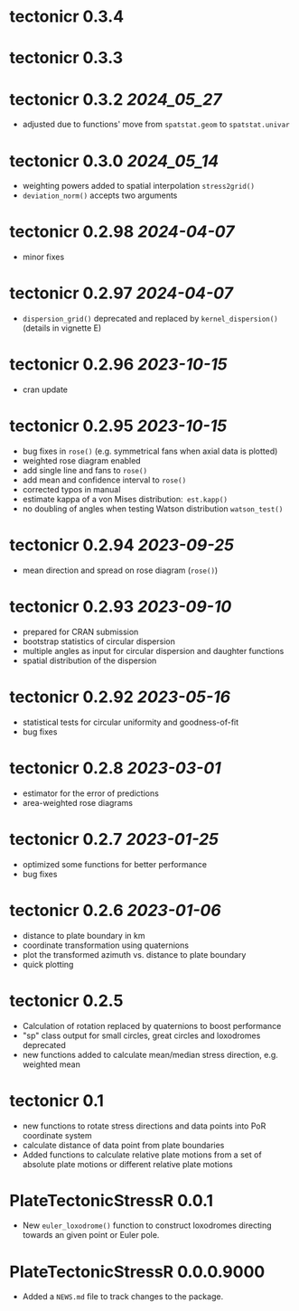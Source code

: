 # tectonicr 0.3.4

# tectonicr 0.3.3

# tectonicr 0.3.2 _2024_05_27_

* adjusted due to functions' move from `spatstat.geom` to `spatstat.univar`

# tectonicr 0.3.0 _2024_05_14_

* weighting powers added to spatial interpolation `stress2grid()`
* `deviation_norm()` accepts two arguments

# tectonicr 0.2.98 _2024-04-07_

* minor fixes

# tectonicr 0.2.97 _2024-04-07_

* `dispersion_grid()` deprecated and replaced by `kernel_dispersion()` 
(details in vignette E)

# tectonicr 0.2.96 _2023-10-15_

* cran update

# tectonicr 0.2.95 _2023-10-15_

* bug fixes in `rose()` (e.g. symmetrical fans when axial data is plotted)
* weighted rose diagram enabled
* add single line and fans to `rose()`
* add mean and confidence interval to `rose()`
* corrected typos in manual
* estimate kappa of a von Mises distribution:` est.kapp()`
* no doubling of angles when testing Watson distribution `watson_test()`

# tectonicr 0.2.94 _2023-09-25_

* mean direction and spread on rose diagram (`rose()`)

# tectonicr 0.2.93 _2023-09-10_

* prepared for CRAN submission
* bootstrap statistics of circular dispersion
* multiple angles as input for circular dispersion and daughter functions
* spatial distribution of the dispersion

# tectonicr 0.2.92 _2023-05-16_

* statistical tests for circular uniformity and goodness-of-fit
* bug fixes

# tectonicr 0.2.8 _2023-03-01_

* estimator for the error of predictions
* area-weighted rose diagrams

# tectonicr 0.2.7 _2023-01-25_

* optimized some functions for better performance
* bug fixes

# tectonicr 0.2.6 _2023-01-06_

* distance to plate boundary in km
* coordinate transformation using quaternions
* plot the transformed azimuth vs. distance to plate boundary
* quick plotting

# tectonicr 0.2.5

* Calculation of rotation replaced by quaternions to boost performance
* "sp" class output for small circles, great circles and loxodromes deprecated
* new functions added to calculate mean/median stress direction, e.g. weighted mean

# tectonicr 0.1

* new functions to rotate stress directions and data points into PoR coordinate
system
* calculate distance of data point from plate boundaries
* Added functions to calculate relative plate motions from a set of absolute 
plate motions or different relative plate motions

# PlateTectonicStressR 0.0.1

* New `euler_loxodrome()` function to construct loxodromes directing towards an given point or Euler pole.

# PlateTectonicStressR 0.0.0.9000

* Added a `NEWS.md` file to track changes to the package.
